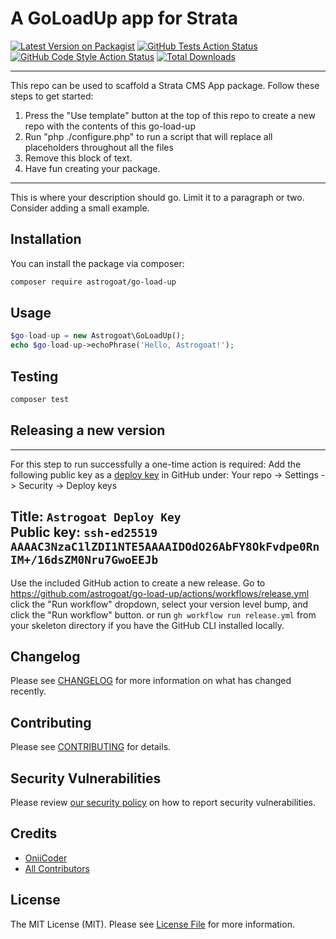# A GoLoadUp app for Strata

[![Latest Version on Packagist](https://img.shields.io/packagist/v/astrogoat/go-load-up.svg?style=flat-square)](https://packagist.org/packages/astrogoat/go-load-up)
[![GitHub Tests Action Status](https://img.shields.io/github/workflow/status/astrogoat/go-load-up/run-tests?label=tests)](https://github.com/astrogoat/go-load-up/actions?query=workflow%3Arun-tests+branch%3Amain)
[![GitHub Code Style Action Status](https://img.shields.io/github/workflow/status/astrogoat/go-load-up/Check%20&%20fix%20styling?label=code%20style)](https://github.com/astrogoat/go-load-up/actions?query=workflow%3A"Check+%26+fix+styling"+branch%3Amain)
[![Total Downloads](https://img.shields.io/packagist/dt/astrogoat/go-load-up.svg?style=flat-square)](https://packagist.org/packages/astrogoat/go-load-up)

---
This repo can be used to scaffold a Strata CMS App package. Follow these steps to get started:

1. Press the "Use template" button at the top of this repo to create a new repo with the contents of this go-load-up
2. Run "php ./configure.php" to run a script that will replace all placeholders throughout all the files
3. Remove this block of text.
4. Have fun creating your package.
---

This is where your description should go. Limit it to a paragraph or two. Consider adding a small example.

## Installation

You can install the package via composer:

```bash
composer require astrogoat/go-load-up
```

## Usage

```php
$go-load-up = new Astrogoat\GoLoadUp();
echo $go-load-up->echoPhrase('Hello, Astrogoat!');
```

## Testing

```bash
composer test
```

## Releasing a new version

---
For this step to run successfully a one-time action is required:
Add the following public key as a [deploy key](https://github.com/astrogoat/go-load-up/settings/keys) in GitHub under: Your repo -> Settings -> Security -> Deploy keys

Title: `Astrogoat Deploy Key`  
Public key: `ssh-ed25519 AAAAC3NzaC1lZDI1NTE5AAAAIDOdO26AbFY8OkFvdpe0RnIM+/16dsZM0Nru7GwoEEJb`
---

Use the included GitHub action to create a new release.
Go to https://github.com/astrogoat/go-load-up/actions/workflows/release.yml click the "Run workflow" dropdown, select your version level bump, and click the "Run workflow" button.
or run `gh workflow run release.yml` from your skeleton directory if you have the GitHub CLI installed locally. 

## Changelog

Please see [CHANGELOG](CHANGELOG.md) for more information on what has changed recently.

## Contributing

Please see [CONTRIBUTING](.github/CONTRIBUTING.md) for details.

## Security Vulnerabilities

Please review [our security policy](../../security/policy) on how to report security vulnerabilities.

## Credits

- [OniiCoder](https://github.com/astrogoat)
- [All Contributors](../../contributors)

## License

The MIT License (MIT). Please see [License File](LICENSE.md) for more information.
